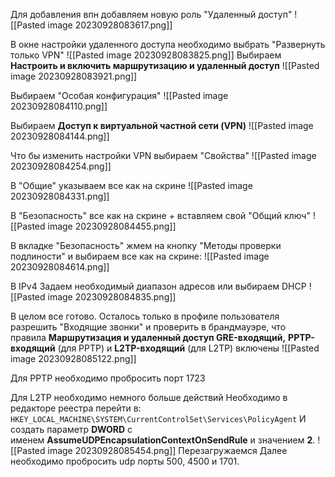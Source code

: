 Для добавления впн добавляем новую роль "Удаленный доступ"
![[Pasted image 20230928083617.png]]

В окне настройки удаленного доступа необходимо выбрать "Развернуть только VPN"
![[Pasted image 20230928083825.png]]
Выбираем **Настроить и включить маршрутизацию и удаленный доступ**
![[Pasted image 20230928083921.png]]

Выбираем "Особая конфигурация"
![[Pasted image 20230928084110.png]]

Выбираем **Доступ к виртуальной частной сети (VPN)**
![[Pasted image 20230928084144.png]]

Что бы изменить настройки VPN выбираем "Свойства"
![[Pasted image 20230928084254.png]]

В "Общие" указываем все как на скрине
![[Pasted image 20230928084331.png]]

В "Безопасность" все как на скрине + вставляем свой "Общий ключ"
![[Pasted image 20230928084455.png]]

В вкладке "Безопасность" жмем на кнопку "Методы проверки подлиности" и выбираем все как на скрине:
![[Pasted image 20230928084614.png]]

В IPv4 Задаем необходимый диапазон адресов или выбираем DHCP
![[Pasted image 20230928084835.png]]

В целом все готово. Осталось только в профиле пользователя разрешить "Входящие звонки" и проверить в брандмауэре, что правила **Маршрутизация и удаленный доступ GRE-входящий,** **PPTP-входящий** (для PPTP) и **L2TP-входящий** (для L2TP) включены
![[Pasted image 20230928085122.png]]

Для PPTP необходимо пробросить порт 1723

Для L2TP необходимо немного больше действий
Необходимо в редакторе реестра перейти в:
`HKEY_LOCAL_MACHINE\SYSTEM\CurrentControlSet\Services\PolicyAgent`
И создать параметр **DWORD** c именем **AssumeUDPEncapsulationContextOnSendRule** и значением **2**.
![[Pasted image 20230928085454.png]]
Перезагружаемся
Далее необходимо пробросить udp порты 500, 4500 и 1701.
